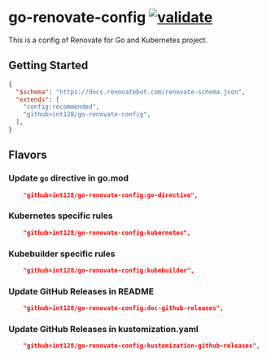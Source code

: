 # go-renovate-config [![validate](https://github.com/int128/go-renovate-config/actions/workflows/validate.yaml/badge.svg)](https://github.com/int128/go-renovate-config/actions/workflows/validate.yaml)

This is a config of Renovate for Go and Kubernetes project.

## Getting Started

```json
{
  "$schema": "https://docs.renovatebot.com/renovate-schema.json",
  "extends": [
    "config:recommended",
    "github>int128/go-renovate-config",
  ],
}
```

## Flavors

### Update `go` directive in go.mod

```json
    "github>int128/go-renovate-config:go-directive",
```

### Kubernetes specific rules

```json
    "github>int128/go-renovate-config:kubernetes",
```

### Kubebuilder specific rules

```json
    "github>int128/go-renovate-config:kubebuilder",
```

### Update GitHub Releases in README

```json
    "github>int128/go-renovate-config:doc-github-releases",
```

### Update GitHub Releases in kustomization.yaml

```json
    "github>int128/go-renovate-config:kustomization-github-releases",
```
